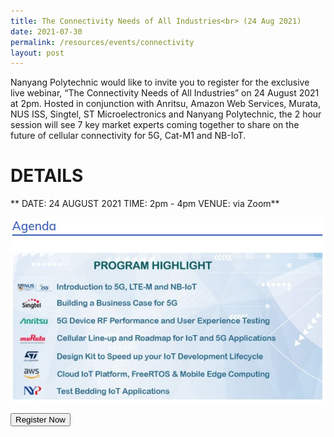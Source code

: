 ```yaml
---
title: The Connectivity Needs of All Industries<br> (24 Aug 2021)
date: 2021-07-30
permalink: /resources/events/connectivity
layout: post
---
```

Nanyang Polytechnic would like to invite you to register for the exclusive live webinar, “The Connectivity Needs of All Industries” on 24 August 2021 at 2pm. 
Hosted in conjunction with Anritsu, Amazon Web Services, Murata, NUS ISS, Singtel, ST Microelectronics and Nanyang Polytechnic, the 2 hour session will see 7 key market experts coming together to share on the future of cellular connectivity for 5G, Cat-M1 and NB-IoT. 

# DETAILS
**	DATE: 24 AUGUST 2021
	TIME: 2pm - 4pm 
	VENUE: via Zoom**


![Alt text for image on Isomer site](/images/Agenda_NYP_24Aug.jpg)

<a href="https://form.gov.sg/#!/60b87b59451c8300119f0809" target='_blank'><button>Register Now</button></a>